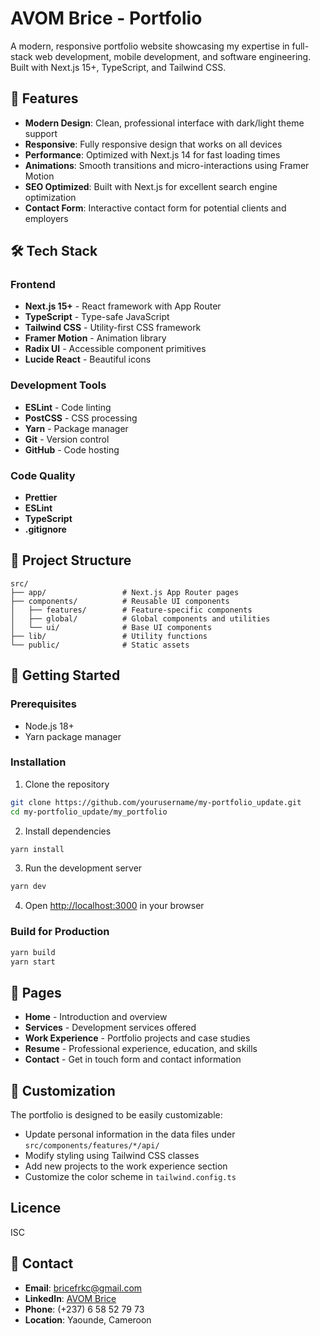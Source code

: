 # AVOM Brice - Portfolio

A modern, responsive portfolio website showcasing my expertise in full-stack web development, mobile development, and software engineering. Built with Next.js 15+, TypeScript, and Tailwind CSS.

## 🚀 Features

- **Modern Design**: Clean, professional interface with dark/light theme support
- **Responsive**: Fully responsive design that works on all devices
- **Performance**: Optimized with Next.js 14 for fast loading times
- **Animations**: Smooth transitions and micro-interactions using Framer Motion
- **SEO Optimized**: Built with Next.js for excellent search engine optimization
- **Contact Form**: Interactive contact form for potential clients and employers

## 🛠️ Tech Stack

### Frontend
- **Next.js 15+** - React framework with App Router
- **TypeScript** - Type-safe JavaScript
- **Tailwind CSS** - Utility-first CSS framework
- **Framer Motion** - Animation library
- **Radix UI** - Accessible component primitives
- **Lucide React** - Beautiful icons

### Development Tools
- **ESLint** - Code linting
- **PostCSS** - CSS processing
- **Yarn** - Package manager
- **Git** - Version control
- **GitHub** - Code hosting

### Code Quality
- **Prettier**
- **ESLint**
- **TypeScript**
- **.gitignore**




## 📁 Project Structure

```
src/
├── app/                 # Next.js App Router pages
├── components/          # Reusable UI components
│   ├── features/        # Feature-specific components
│   ├── global/          # Global components and utilities
│   └── ui/              # Base UI components
├── lib/                 # Utility functions
└── public/              # Static assets
```

## 🚀 Getting Started

### Prerequisites
- Node.js 18+ 
- Yarn package manager

### Installation

1. Clone the repository
```bash
git clone https://github.com/yourusername/my-portfolio_update.git
cd my-portfolio_update/my_portfolio
```

2. Install dependencies
```bash
yarn install
```

3. Run the development server
```bash
yarn dev
```

4. Open [http://localhost:3000](http://localhost:3000) in your browser

### Build for Production

```bash
yarn build
yarn start
```

## 📱 Pages

- **Home** - Introduction and overview
- **Services** - Development services offered
- **Work Experience** - Portfolio projects and case studies
- **Resume** - Professional experience, education, and skills
- **Contact** - Get in touch form and contact information

## 🎨 Customization

The portfolio is designed to be easily customizable:

- Update personal information in the data files under `src/components/features/*/api/`
- Modify styling using Tailwind CSS classes
- Add new projects to the work experience section
- Customize the color scheme in `tailwind.config.ts`

## Licence

ISC


## 🤝 Contact

- **Email**: bricefrkc@gmail.com
- **LinkedIn**: [AVOM Brice](https://www.linkedin.com/in/avombrice/)
- **Phone**: (+237) 6 58 52 79 73
- **Location**: Yaounde, Cameroon
